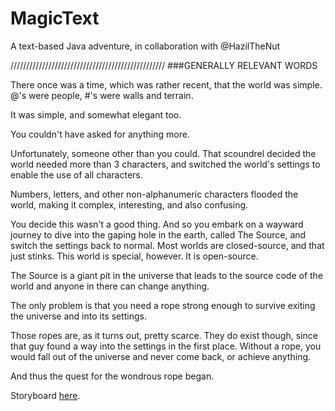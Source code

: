 # MagicText
A text-based Java adventure, in collaboration with @HazilTheNut


/////////////////////////////////////////////////
###GENERALLY RELEVANT WORDS   


<story>
There once was a time, which was rather recent, that the world was simple. @'s were people, #'s were walls and terrain.

It was simple, and somewhat elegant too.

You couldn't have asked for anything more.


Unfortunately, someone other than you could. That scoundrel decided the world needed more than 3 characters, and
 switched the world's settings to enable the use of all characters.



Numbers, letters, and other non-alphanumeric characters flooded the world, making it complex, interesting, and also
 confusing.



You decide this wasn't a good thing. And so you embark on a wayward journey to dive into the gaping hole in the earth,
 called The Source, and switch the settings back to normal.  Most worlds are closed-source, and that just stinks. This
 world is special, however.  It is open-source. 

The Source is a giant pit in the universe that leads to the source code
 of the world and anyone in there can change anything.


The only problem is that you need a rope strong enough to survive exiting the universe and into its settings. 

Those ropes are, as it turns out, pretty scarce. They do exist though, since that guy found a way into the settings in
 the first place. Without a rope, you would fall out of the universe and never come back, or achieve anything.



And thus the quest for the wondrous rope began.


</story>

Storyboard [here](https://docs.google.com/document/d/13Jgz8AQe1RbVO4tKq_LVSkO_2qJnWmpNtH7HoiE8omQ/edit?usp=sharing).
